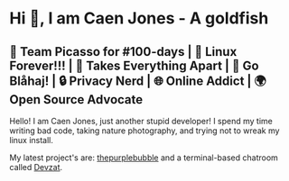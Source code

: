 # Hi 👋, I am Caen Jones - A goldfish
🎨 Team Picasso for #100-days | 🐧 Linux Forever!!! | 🔧 Takes Everything Apart | 🦈 Go Blåhaj! | 🔒 Privacy Nerd | 🌐 Online Addict | 🌍 Open Source Advocate 
---
Hello! I am Caen Jones, just another stupid developer! I spend my time writing bad code, taking nature photography, and trying not to wreak my linux install.

My latest project's are: [thepurplebubble](https://github.com/thepurplebubble) and a terminal-based chatroom called [Devzat](https://github.com/quackduck/devzat). 
